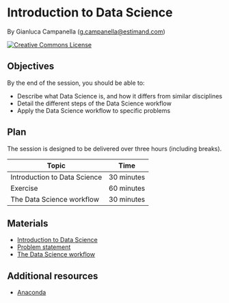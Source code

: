 # Introduction to Data Science

By Gianluca Campanella (<g.campanella@estimand.com>)

[![Creative Commons License](https://i.creativecommons.org/l/by/4.0/80x15.png)](http://creativecommons.org/licenses/by/4.0/)

## Objectives

By the end of the session, you should be able to:

* Describe what Data Science is, and how it differs from similar disciplines
* Detail the different steps of the Data Science workflow
* Apply the Data Science workflow to specific problems

## Plan

The session is designed to be delivered over three hours (including breaks).

| Topic                        | Time        |
| ---------------------------- | ----------- |
| Introduction to Data Science | 30 minutes  |
| Exercise                     | 60 minutes  |
| The Data Science workflow    | 30 minutes  |

## Materials

* [Introduction to Data Science](https://cdn.rawgit.com/estimand/ga-data-science/master/01_intro_to_data_science/slides/01_intro_data_science.pdf)
* [Problem statement](https://cdn.rawgit.com/estimand/ga-data-science/master/01_intro_to_data_science/slides/02_exercise.pdf)
* [The Data Science workflow](https://cdn.rawgit.com/estimand/ga-data-science/master/01_intro_to_data_science/slides/03_data_science_workflow.pdf)

## Additional resources

* [Anaconda](https://www.anaconda.com/download/)

